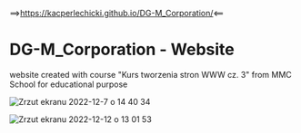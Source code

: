 ==>https://kacperlechicki.github.io/DG-M_Corporation/<==

# DG-M_Corporation - Website

  website created with course "Kurs tworzenia stron WWW cz. 3" from MMC School for educational purpose
  
![Zrzut ekranu 2022-12-7 o 14 40 34](https://user-images.githubusercontent.com/118530164/206194359-81a7679f-ddef-4508-804d-54ebc4883fcb.png)

![Zrzut ekranu 2022-12-12 o 13 01 53](https://user-images.githubusercontent.com/118530164/207040351-d29aa80f-884f-48b1-9e36-c77b28a9e070.png)
